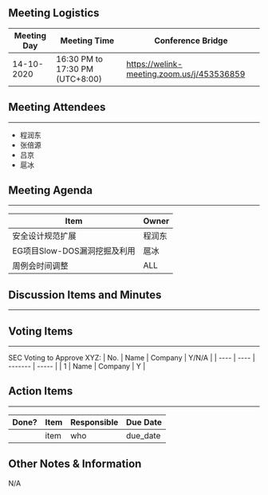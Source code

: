 ## Meeting Logistics

| Meeting Day | Meeting Time                    | Conference Bridge                          |
| ----------- | ------------------------------- | ------------------------------------------ |
| 14-10-2020  | 16:30 PM to 17:30 PM (UTC+8:00) | https://welink-meeting.zoom.us/j/453536859 |

## Meeting Attendees
** **
- 程润东
- 张倍源
- 吕京
- 扈冰


## Meeting Agenda

** **
| Item                               | Owner  |
| ---------------------------------- | ------ |
| 安全设计规范扩展                   | 程润东 |
| EG项目Slow-DOS漏洞挖掘及利用       | 扈冰       |
| 周例会时间调整                     | ALL    |


## Discussion Items and Minutes

** **

  

## Voting Items

** **
SEC Voting to Approve XYZ:
| No.  | Name | Company | Y/N/A |
| ---- | ---- | ------- | ----- |
| 1    | Name | Company | Y     |

## Action Items
** **
| Done? | Item | Responsible | Due Date |
| ----- | ---- | ----------- | -------- |
|       | item | who         | due_date |

## Other Notes & Information
N/A